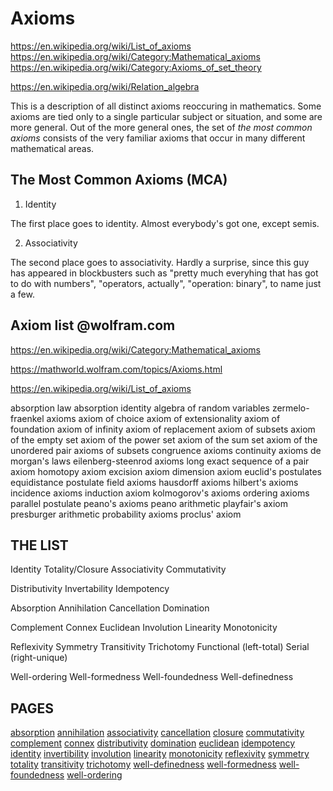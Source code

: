 # Axioms

https://en.wikipedia.org/wiki/List_of_axioms
https://en.wikipedia.org/wiki/Category:Mathematical_axioms
https://en.wikipedia.org/wiki/Category:Axioms_of_set_theory

https://en.wikipedia.org/wiki/Relation_algebra

This is a description of all distinct axioms reoccuring in mathematics. Some axioms are tied only to a single particular subject or situation, and some are more general. Out of the more general ones, the set of *the most common axioms* consists of the very familiar axioms that occur in many different mathematical areas.

## The Most Common Axioms (MCA)

1. Identity

The first place goes to identity. Almost everybody's got one, except semis.

2. Associativity

The second place goes to associativity. Hardly a surprise, since this guy has appeared in blockbusters such as "pretty much everyhing that has got to do with numbers", "operators, actually", "operation: binary", to name just a few.


## Axiom list @wolfram.com

https://en.wikipedia.org/wiki/Category:Mathematical_axioms

https://mathworld.wolfram.com/topics/Axioms.html

https://en.wikipedia.org/wiki/List_of_axioms

absorption law
  absorption identity
algebra of random variables
zermelo-fraenkel axioms
  axiom of choice
axiom of extensionality
axiom of foundation
axiom of infinity
axiom of replacement
axiom of subsets
axiom of the empty set
axiom of the power set
axiom of the sum set
axiom of the unordered pair
axioms of subsets
congruence axioms
continuity axioms
de morgan's laws
eilenberg-steenrod axioms
  long exact sequence of a pair axiom
  homotopy axiom
  excision axiom
  dimension axiom
euclid's postulates
equidistance postulate
field axioms
hausdorff axioms
hilbert's axioms
incidence axioms
induction axiom
kolmogorov's axioms
ordering axioms
parallel postulate
peano's axioms
  peano arithmetic
playfair's axiom
presburger arithmetic
probability axioms
proclus' axiom



## THE LIST

Identity
Totality/Closure
Associativity
Commutativity

Distributivity
Invertability
Idempotency

Absorption
Annihilation
Cancellation
Domination

Complement
Connex
Euclidean
Involution
Linearity
Monotonicity

Reflexivity
Symmetry
Transitivity
Trichotomy
Functional (left-total)
Serial (right-unique)

Well-ordering
Well-formedness
Well-foundedness
Well-definedness


## PAGES

[absorption](./absorption.md)
[annihilation](./annihilation.md)
[associativity](./associativity.md)
[cancellation](./cancellation.md)
[closure](./closure.md)
[commutativity](./commutativity.md)
[complement](./complement.md)
[connex](./connex.md)
[distributivity](./distributivity.md)
[domination](./domination.md)
[euclidean](./euclidean.md)
[idempotency](idempotence.md)
[identity](./identity.md)
[invertibility](./invertibility.md)
[involution](./involution.md)
[linearity](./linearity.md)
[monotonicity](./monotonicity.md)
[reflexivity](./reflexivity.md)
[symmetry](./symmetry.md)
[totality](./totality.md)
[transitivity](./transitivity.md)
[trichotomy](./trichotomy.md)
[well-definedness](./well-definedness.md)
[well-formedness](./well-formedness.md)
[well-foundedness](./well-foundedness.md)
[well-ordering](./well-ordering.md)

